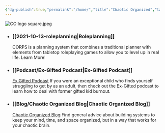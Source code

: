 ```yaml
---
{"dg-publish":true,"permalink":"/home/","title":"Chaotic Organized","tags":["gardenEntry"],"noteIcon":""}
---
```



![CO logo square.jpeg](/img/user/Assets/Attachments/CO%20logo%20square.jpeg)

- ### [[2021-10-13-roleplanning\|Roleplanning]]
  CORPS is a planning system that combines a traditional planner with elements from tabletop roleplaying games to allow you to level up in real life. Learn More!



- ### [[Podcast/Ex-Gifted Podcast\|Ex-Gifted Podcast]]
  [Ex Gifted Podcast](https://exgifted.com/)
  If you were an exceptional child who finds yourself struggling to get by as an adult, then check out the Ex-Gifted podcast to learn how to deal with former gifted kid burnout.


- ### [[Blog/Chaotic Organized Blog\|Chaotic Organized Blog]]
  [Chaotic Organized Blog](https://chaoticorganized.com/blog/)
  Find general advice about building systems to keep your mind, time, and space organized, but in a way that works for your chaotic brain.
